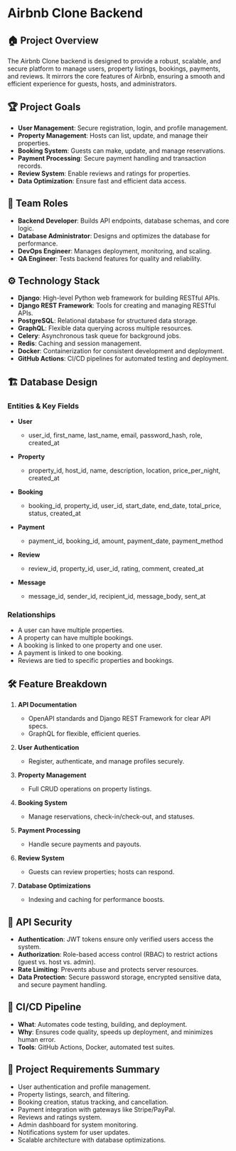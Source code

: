 # Airbnb Clone Backend

## 🏠 Project Overview

The Airbnb Clone backend is designed to provide a robust, scalable, and secure platform to manage users, property listings, bookings, payments, and reviews. It mirrors the core features of Airbnb, ensuring a smooth and efficient experience for guests, hosts, and administrators.


## 🏆 Project Goals

* **User Management**: Secure registration, login, and profile management.
* **Property Management**: Hosts can list, update, and manage their properties.
* **Booking System**: Guests can make, update, and manage reservations.
* **Payment Processing**: Secure payment handling and transaction records.
* **Review System**: Enable reviews and ratings for properties.
* **Data Optimization**: Ensure fast and efficient data access.


## 👥 Team Roles

* **Backend Developer**: Builds API endpoints, database schemas, and core logic.
* **Database Administrator**: Designs and optimizes the database for performance.
* **DevOps Engineer**: Manages deployment, monitoring, and scaling.
* **QA Engineer**: Tests backend features for quality and reliability.


## ⚙️ Technology Stack

* **Django**: High-level Python web framework for building RESTful APIs.
* **Django REST Framework**: Tools for creating and managing RESTful APIs.
* **PostgreSQL**: Relational database for structured data storage.
* **GraphQL**: Flexible data querying across multiple resources.
* **Celery**: Asynchronous task queue for background jobs.
* **Redis**: Caching and session management.
* **Docker**: Containerization for consistent development and deployment.
* **GitHub Actions**: CI/CD pipelines for automated testing and deployment.


## 🏗️ Database Design

### Entities & Key Fields

* **User**

  * user\_id, first\_name, last\_name, email, password\_hash, role, created\_at
* **Property**

  * property\_id, host\_id, name, description, location, price\_per\_night, created\_at
* **Booking**

  * booking\_id, property\_id, user\_id, start\_date, end\_date, total\_price, status, created\_at
* **Payment**

  * payment\_id, booking\_id, amount, payment\_date, payment\_method
* **Review**

  * review\_id, property\_id, user\_id, rating, comment, created\_at
* **Message**

  * message\_id, sender\_id, recipient\_id, message\_body, sent\_at

### Relationships

* A user can have multiple properties.
* A property can have multiple bookings.
* A booking is linked to one property and one user.
* A payment is linked to one booking.
* Reviews are tied to specific properties and bookings.


## 🛠️ Feature Breakdown

1. **API Documentation**

   * OpenAPI standards and Django REST Framework for clear API specs.
   * GraphQL for flexible, efficient queries.

2. **User Authentication**

   * Register, authenticate, and manage profiles securely.

3. **Property Management**

   * Full CRUD operations on property listings.

4. **Booking System**

   * Manage reservations, check-in/check-out, and statuses.

5. **Payment Processing**

   * Handle secure payments and payouts.

6. **Review System**

   * Guests can review properties; hosts can respond.

7. **Database Optimizations**

   * Indexing and caching for performance boosts.


## 🔐 API Security

* **Authentication**: JWT tokens ensure only verified users access the system.
* **Authorization**: Role-based access control (RBAC) to restrict actions (guest vs. host vs. admin).
* **Rate Limiting**: Prevents abuse and protects server resources.
* **Data Protection**: Secure password storage, encrypted sensitive data, and secure payment handling.


## 🚀 CI/CD Pipeline

* **What**: Automates code testing, building, and deployment.
* **Why**: Ensures code quality, speeds up deployment, and minimizes human error.
* **Tools**: GitHub Actions, Docker, automated test suites.


## 📜 Project Requirements Summary

* User authentication and profile management.
* Property listings, search, and filtering.
* Booking creation, status tracking, and cancellation.
* Payment integration with gateways like Stripe/PayPal.
* Reviews and ratings system.
* Admin dashboard for system monitoring.
* Notifications system for user updates.
* Scalable architecture with database optimizations.